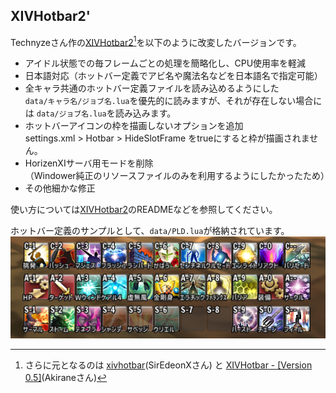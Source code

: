 ## XIVHotbar2'

Technyzeさん作の[XIVHotbar2](https://github.com/Technyze/XIVHotbar2)[^1]を以下のように改変したバージョンです。

- アイドル状態での毎フレームごとの処理を簡略化し、CPU使用率を軽減
- 日本語対応（ホットバー定義でアビ名や魔法名などを日本語名で指定可能）
- 全キャラ共通のホットバー定義ファイルを読み込めるようにした  
`data/キャラ名/ジョブ名.lua`を優先的に読みますが、それが存在しない場合には `data/ジョブ名.lua`を読み込みます。
- ホットバーアイコンの枠を描画しないオプションを追加  
settings.xml > Hotbar > HideSlotFrame をtrueにすると枠が描画されません。
- HorizenXIサーバ用モードを削除  
（Windower純正のリソースファイルのみを利用するようにしたかったため）
- その他細かな修正

使い方については[XIVHotbar2](https://github.com/Technyze/XIVHotbar2)のREADMEなどを参照してください。

ホットバー定義のサンプルとして、`data/PLD.lua`が格納されています。
![サンプルのPLD.luaを利用した場合の表示例](images/readme/hotbar_sample.png)

[^1]: さらに元となるのは [xivhotbar](https://github.com/SirEdeonX/FFXIAddons/tree/master/xivhotbar)(SirEdeonXさん) と [XIVHotbar - \[Version 0.5\]](https://github.com/Akirane/XIVHotbar)(Akiraneさん)
